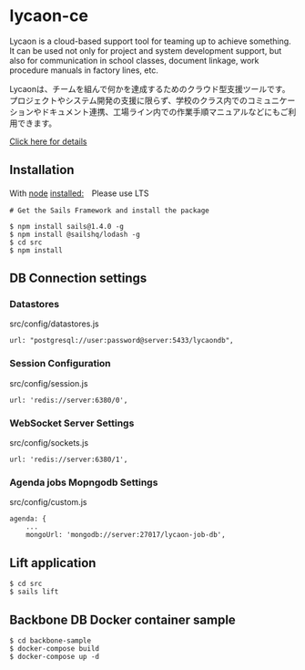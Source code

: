 # lycaon-ce

Lycaon is a cloud-based support tool for teaming up to achieve something. It can be used not only for project and system development support, but also for communication in school classes, document linkage, work procedure manuals in factory lines, etc.

Lycaonは、チームを組んで何かを達成するためのクラウド型支援ツールです。プロジェクトやシステム開発の支援に限らず、学校のクラス内でのコミュニケーションやドキュメント連携、工場ライン内での作業手順マニュアルなどにもご利用できます。

[Click here for details](https://www.lycaon-cloud.com/)

## Installation

With [node](https://nodejs.org/en/) [installed:](https://nodejs.org/en/download/)　Please use LTS

```
# Get the Sails Framework and install the package

$ npm install sails@1.4.0 -g
$ npm install @sailshq/lodash -g
$ cd src
$ npm install
```

## DB Connection settings
### Datastores

src/config/datastores.js
```
url: "postgresql://user:password@server:5433/lycaondb",
```

### Session Configuration

src/config/session.js
```
url: 'redis://server:6380/0',
```

### WebSocket Server Settings

src/config/sockets.js
```
url: 'redis://server:6380/1',
```

### Agenda jobs Mopngodb Settings

src/config/custom.js
```
agenda: {
    ...
    mongoUrl: 'mongodb://server:27017/lycaon-job-db',
```

## Lift application

```
$ cd src
$ sails lift
```

## Backbone DB Docker container sample

```
$ cd backbone-sample
$ docker-compose build
$ docker-compose up -d
```





